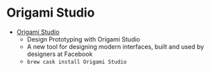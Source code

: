 # Origami Studio
- [Origami Studio](https://origami.design/)
  -  Design Prototyping with Origami Studio
  - A new tool for designing modern interfaces, built and used by designers at Facebook
  - `brew cask install Origami Studio`
